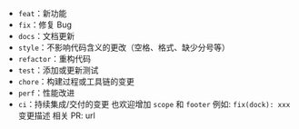- `feat`：新功能
- `fix`：修复 Bug
- `docs`：文档更新
- `style`：不影响代码含义的更改（空格、格式、缺少分号等）
- `refactor`：重构代码
- `test`：添加或更新测试
- `chore`：构建过程或工具链的变更
- `perf`：性能改进
- `ci`：持续集成/交付的变更 也欢迎增加 `scope` 和 `footer` 例如: `fix(dock): xxx` 变更描述 相关 PR: url
